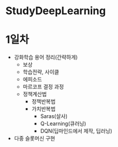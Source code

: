 # StudyDeepLearning

# 1일차
- 강화학습 용어 정리(간략하게)
    - 보상
    - 학습전략, 사이클
    - 에피소드
    - 마르코프 결정 과정
    - 정책계산법
        - 정책반복법
        - 가치반복법
            - Saras(살사)
            - Q-Learning(큐러닝)
            - DQN(딥마인드에서 제작, 딥러닝)
- 다중 슬롯머신 구현